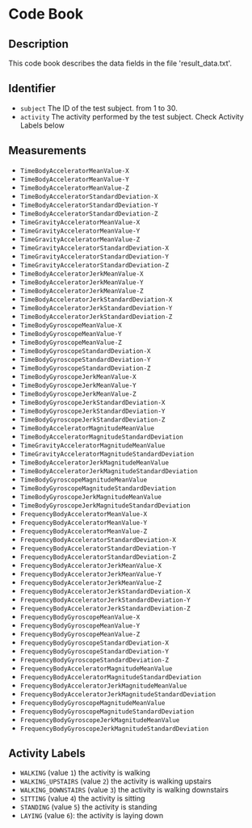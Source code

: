 # Code Book

## Description
This code book describes the data fields in the file 'result_data.txt'.

## Identifier
* `subject`     The ID of the test subject. from 1 to 30.
* `activity`    The activity performed by the test subject. Check Activity Labels below

## Measurements
* `TimeBodyAcceleratorMeanValue-X`   
* `TimeBodyAcceleratorMeanValue-Y`   
* `TimeBodyAcceleratorMeanValue-Z`   
* `TimeBodyAcceleratorStandardDeviation-X`   
* `TimeBodyAcceleratorStandardDeviation-Y`   
* `TimeBodyAcceleratorStandardDeviation-Z`   
* `TimeGravityAcceleratorMeanValue-X`   
* `TimeGravityAcceleratorMeanValue-Y`   
* `TimeGravityAcceleratorMeanValue-Z`   
* `TimeGravityAcceleratorStandardDeviation-X`   
* `TimeGravityAcceleratorStandardDeviation-Y`   
* `TimeGravityAcceleratorStandardDeviation-Z`   
* `TimeBodyAcceleratorJerkMeanValue-X`   
* `TimeBodyAcceleratorJerkMeanValue-Y`   
* `TimeBodyAcceleratorJerkMeanValue-Z`   
* `TimeBodyAcceleratorJerkStandardDeviation-X`   
* `TimeBodyAcceleratorJerkStandardDeviation-Y`   
* `TimeBodyAcceleratorJerkStandardDeviation-Z`   
* `TimeBodyGyroscopeMeanValue-X`   
* `TimeBodyGyroscopeMeanValue-Y`   
* `TimeBodyGyroscopeMeanValue-Z`   
* `TimeBodyGyroscopeStandardDeviation-X`   
* `TimeBodyGyroscopeStandardDeviation-Y`   
* `TimeBodyGyroscopeStandardDeviation-Z`   
* `TimeBodyGyroscopeJerkMeanValue-X`   
* `TimeBodyGyroscopeJerkMeanValue-Y`   
* `TimeBodyGyroscopeJerkMeanValue-Z`   
* `TimeBodyGyroscopeJerkStandardDeviation-X`   
* `TimeBodyGyroscopeJerkStandardDeviation-Y`   
* `TimeBodyGyroscopeJerkStandardDeviation-Z`   
* `TimeBodyAcceleratorMagnitudeMeanValue`   
* `TimeBodyAcceleratorMagnitudeStandardDeviation`   
* `TimeGravityAcceleratorMagnitudeMeanValue`   
* `TimeGravityAcceleratorMagnitudeStandardDeviation`   
* `TimeBodyAcceleratorJerkMagnitudeMeanValue`   
* `TimeBodyAcceleratorJerkMagnitudeStandardDeviation`   
* `TimeBodyGyroscopeMagnitudeMeanValue`   
* `TimeBodyGyroscopeMagnitudeStandardDeviation`   
* `TimeBodyGyroscopeJerkMagnitudeMeanValue`   
* `TimeBodyGyroscopeJerkMagnitudeStandardDeviation`   
* `FrequencyBodyAcceleratorMeanValue-X`   
* `FrequencyBodyAcceleratorMeanValue-Y`   
* `FrequencyBodyAcceleratorMeanValue-Z`   
* `FrequencyBodyAcceleratorStandardDeviation-X`   
* `FrequencyBodyAcceleratorStandardDeviation-Y`   
* `FrequencyBodyAcceleratorStandardDeviation-Z`   
* `FrequencyBodyAcceleratorJerkMeanValue-X`   
* `FrequencyBodyAcceleratorJerkMeanValue-Y`   
* `FrequencyBodyAcceleratorJerkMeanValue-Z`   
* `FrequencyBodyAcceleratorJerkStandardDeviation-X`   
* `FrequencyBodyAcceleratorJerkStandardDeviation-Y`   
* `FrequencyBodyAcceleratorJerkStandardDeviation-Z`   
* `FrequencyBodyGyroscopeMeanValue-X`   
* `FrequencyBodyGyroscopeMeanValue-Y`   
* `FrequencyBodyGyroscopeMeanValue-Z`   
* `FrequencyBodyGyroscopeStandardDeviation-X`   
* `FrequencyBodyGyroscopeStandardDeviation-Y`   
* `FrequencyBodyGyroscopeStandardDeviation-Z`   
* `FrequencyBodyAcceleratorMagnitudeMeanValue`   
* `FrequencyBodyAcceleratorMagnitudeStandardDeviation`  
* `FrequencyBodyAcceleratorJerkMagnitudeMeanValue`   
* `FrequencyBodyAcceleratorJerkMagnitudeStandardDeviation`
* `FrequencyBodyGyroscopeMagnitudeMeanValue`   
* `FrequencyBodyGyroscopeMagnitudeStandardDeviation`   
* `FrequencyBodyGyroscopeJerkMagnitudeMeanValue`   
* `FrequencyBodyGyroscopeJerkMagnitudeStandardDeviation`

## Activity Labels
* `WALKING` (value `1`)             the activity is walking
* `WALKING_UPSTAIRS` (value `2`)    the activity is walking upstairs
* `WALKING_DOWNSTAIRS` (value `3`)  the activity is walking downstairs
* `SITTING` (value `4`)             the activity is sitting
* `STANDING` (value `5`)            the activity is standing
* `LAYING` (value `6`):             the activity is laying down